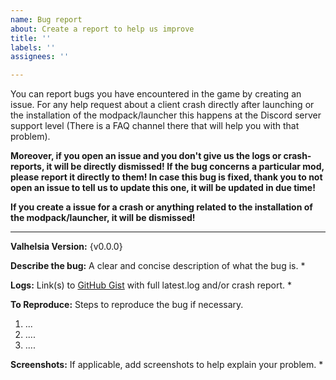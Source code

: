 ```yaml
---
name: Bug report
about: Create a report to help us improve
title: ''
labels: ''
assignees: ''

---
```


You can report bugs you have encountered in the game by creating an issue. For any help request about a client crash directly after launching or the installation of the modpack/launcher this happens at the Discord server support level (There is a FAQ channel there that will help you with that problem).

**Moreover, if you open an issue and you don't give us the logs or crash-reports, it will be directly dismissed!
If the bug concerns a particular mod, please report it directly to them! In case this bug is fixed, thank you to not open an issue to tell us to update this one, it will be updated in due time!**

**If you create a issue for a crash or anything related to the installation of the modpack/launcher, it will be dismissed!**

-------------------------------------------------------
**Valhelsia Version:** {v0.0.0}

**Describe the bug:** A clear and concise description of what the bug is.
*

**Logs:** Link(s) to [GitHub Gist](https://gist.github.com/) with full latest.log and/or crash report.
*

**To Reproduce:** Steps to reproduce the bug if necessary.
1. ...
2. ....
3. ....

**Screenshots:** If applicable, add screenshots to help explain your problem.
*
